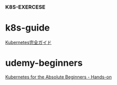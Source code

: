 ### K8S-EXERCESE

# k8s-guide

[Kubernetes完全ガイド](https://www.amazon.co.jp/Kubernetes%E5%AE%8C%E5%85%A8%E3%82%AC%E3%82%A4%E3%83%89-impress-top-gear-%E9%9D%92%E5%B1%B1/dp/4295004804/ref=sr_1_1?adgrpid=68247859826&gclid=Cj0KCQjw3uboBRDCARIsAO2XcYA3ZRuHuDFOCoEZ6lQ0fqSPhI24T6CC6zx_EqYTzfycb_FqTE8AA0caAgxmEALw_wcB&hvadid=341362885913&hvdev=c&hvlocphy=1009304&hvnetw=g&hvpos=1t2&hvqmt=b&hvrand=13105391741655062707&hvtargid=kwd-304662767963&hydadcr=15819_11177362&jp-ad-ap=0&keywords=kubernets&qid=1561987845&s=gateway&sr=8-1)


# udemy-beginners

[Kubernetes for the Absolute Beginners - Hands-on ](https://www.udemy.com/course/learn-kubernetes/)